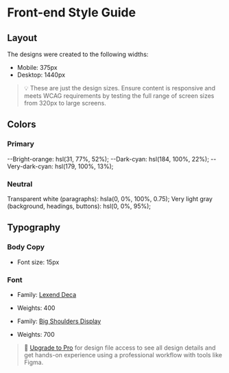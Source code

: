 # Front-end Style Guide

## Layout

The designs were created to the following widths:

- Mobile: 375px
- Desktop: 1440px

> 💡 These are just the design sizes. Ensure content is responsive and meets WCAG requirements by testing the full range of screen sizes from 320px to large screens.

## Colors

### Primary

--Bright-orange: hsl(31, 77%, 52%);
--Dark-cyan: hsl(184, 100%, 22%);
--Very-dark-cyan: hsl(179, 100%, 13%);

### Neutral

Transparent white (paragraphs): hsla(0, 0%, 100%, 0.75);
Very light gray (background, headings, buttons): hsl(0, 0%, 95%);

## Typography

### Body Copy

- Font size: 15px

### Font

- Family: [Lexend Deca](https://fonts.google.com/specimen/Lexend+Deca)
- Weights: 400

- Family: [Big Shoulders Display](https://fonts.google.com/specimen/Big+Shoulders+Display)
- Weights: 700

> 💎 [Upgrade to Pro](https://www.frontendmentor.io/pro?ref=style-guide) for design file access to see all design details and get hands-on experience using a professional workflow with tools like Figma.
